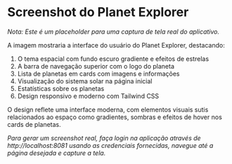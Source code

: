 # Screenshot do Planet Explorer

*Nota: Este é um placeholder para uma captura de tela real do aplicativo.*

A imagem mostraria a interface do usuário do Planet Explorer, destacando:

1. O tema espacial com fundo escuro gradiente e efeitos de estrelas
2. A barra de navegação superior com o logo do planeta 
3. Lista de planetas em cards com imagens e informações
4. Visualização do sistema solar na página inicial
5. Estatísticas sobre os planetas
6. Design responsivo e moderno com Tailwind CSS

O design reflete uma interface moderna, com elementos visuais sutis relacionados ao espaço como gradientes, sombras e efeitos de hover nos cards de planetas.

*Para gerar um screenshot real, faça login na aplicação através de http://localhost:8081 usando as credenciais fornecidas, navegue até a página desejada e capture a tela.* 